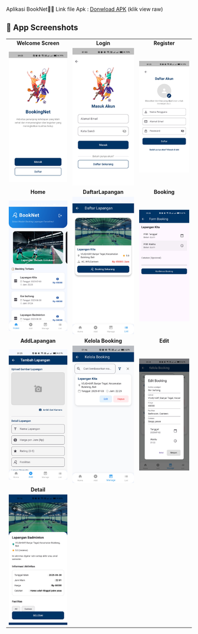 Aplikasi BookNet🏸🎾
Link file Apk :
[Donwload APK](https://github.com/mirelsimanjorang/Booking_Net_Mirel/blob/main/release/app-release.apk) (klik view raw)

## 📸 App Screenshots

<table>
  <tr>
    <td align="center"><strong>Welcome Screen</strong></td>
    <td align="center"><strong>Login</strong></td>
    <td align="center"><strong>Register</strong></td>
    
  </tr>
  <tr>
    <td><img src="assets/screenshots/welcome.jpg" width="250"/></td>
    <td><img src="assets/screenshots/login.jpg" width="250"/></td>
    <td><img src="assets/screenshots/register.jpg" width="250"/></td>
  </tr>
  <tr>
    <td align="center"><strong>Home</strong></td>
    <td align="center"><strong>DaftarLapangan</strong></td>
    <td align="center"><strong>Booking</strong></td>
  </tr>
  <tr>
    <td><img src="assets/screenshots/homepage.jpg" width="250"/></td>
    <td><img src="assets/screenshots/daftarlapangan.jpg" width="250"/></td>
    <td><img src="assets/screenshots/formbooking.jpg" width="250"/></td>
  </tr>
  <tr>
     <td align="center"><strong>AddLapangan</strong></td>
    <td align="center"><strong>Kelola Booking</strong></td>
    <td align="center"><strong>Edit</strong></td>
  </tr>
  <tr>
    <td><img src="assets/screenshots/addlapangan.jpg" width="250"/></td>
    <td><img src="assets/screenshots/kelolabooking.jpg" width="250"/></td>
    <td><img src="assets/screenshots/editbooking.jpg" width="250"/></td>
  </tr>
  <tr>
    <td align="center"><strong>Detail</strong></td>
  </tr>
  <tr>
    <td><img src="assets/screenshots/detail.jpg" width="250"/></td>
  </tr>
</table>
